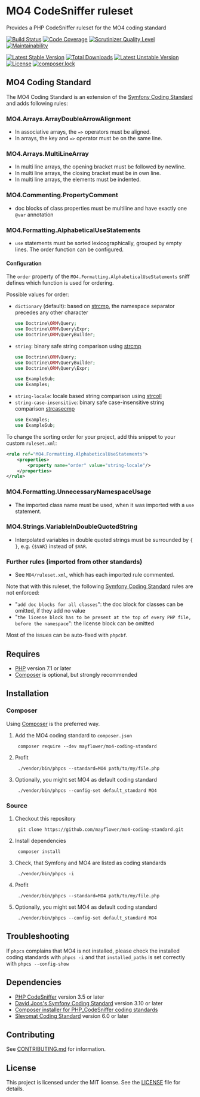 # MO4 CodeSniffer ruleset
 
Provides a PHP CodeSniffer ruleset for the MO4 coding standard

[![Build Status](https://travis-ci.org/mayflower/mo4-coding-standard.svg?branch=master)](https://travis-ci.org/mayflower/mo4-coding-standard)
[![Code Coverage](https://codecov.io/gh/mayflower/mo4-coding-standard/branch/master/graph/badge.svg)](https://codecov.io/gh/mayflower/mo4-coding-standard/branch/master/)
[![Scrutinizer Quality Level](https://scrutinizer-ci.com/g/mayflower/mo4-coding-standard/badges/quality-score.png?b=master)](https://scrutinizer-ci.com/g/mayflower/mo4-coding-standard)
[![Maintainability](https://api.codeclimate.com/v1/badges/16114548a0315d993868/maintainability)](https://codeclimate.com/github/mayflower/mo4-coding-standard/maintainability)

[![Latest Stable Version](https://poser.pugx.org/mayflower/mo4-coding-standard/v/stable)](https://packagist.org/packages/mayflower/mo4-coding-standard)
[![Total Downloads](https://poser.pugx.org/mayflower/mo4-coding-standard/downloads)](https://packagist.org/packages/mayflower/mo4-coding-standard)
[![Latest Unstable Version](https://poser.pugx.org/mayflower/mo4-coding-standard/v/unstable)](https://packagist.org/packages/mayflower/mo4-coding-standard)
[![License](https://poser.pugx.org/mayflower/mo4-coding-standard/license)](https://packagist.org/packages/mayflower/mo4-coding-standard)
[![composer.lock](https://poser.pugx.org/mayflower/mo4-coding-standard/composerlock)](https://packagist.org/packages/mayflower/mo4-coding-standard)

## MO4 Coding Standard

The MO4 Coding Standard is an extension of the [Symfony Coding Standard](http://symfony.com/doc/current/contributing/code/standards.html) and adds following rules:

### MO4.Arrays.ArrayDoubleArrowAlignment
* In associative arrays, the `=>` operators must be aligned.
* In arrays, the key and `=>` operator must be on the same line.

### MO4.Arrays.MultiLineArray
* In multi line arrays, the opening bracket must be followed by newline.
* In multi line arrays, the closing bracket must be in own line.
* In multi line arrays, the elements must be indented.

### MO4.Commenting.PropertyComment
* doc blocks of class properties must be multiline and have exactly one `@var` annotation

### MO4.Formatting.AlphabeticalUseStatements
* `use` statements must be sorted lexicographically, grouped by empty lines. The order function can be configured.

#### Configuration
The `order` property of the `MO4.Formatting.AlphabeticalUseStatements` sniff defines
which function is used for ordering.

Possible values for order:
* `dictionary` (default): based on [strcmp](http://php.net/strcmp), the namespace separator
  precedes any other character
  ```php
  use Doctrine\ORM\Query;
  use Doctrine\ORM\Query\Expr;
  use Doctrine\ORM\QueryBuilder;
  ```
* `string`: binary safe string comparison using [strcmp](http://php.net/strcmp)
  ```php
  use Doctrine\ORM\Query;
  use Doctrine\ORM\QueryBuilder;
  use Doctrine\ORM\Query\Expr;

  use ExampleSub;
  use Examples;
  ```
* `string-locale`: locale based string comparison using [strcoll](http://php.net/strcoll)
* `string-case-insensitive`: binary safe case-insensitive string comparison [strcasecmp](http://php.net/strcasecmp)
   ```php
   use Examples;
   use ExampleSub;
   ```

To change the sorting order for your project, add this snippet to your custom `ruleset.xml`:

```xml
<rule ref="MO4.Formatting.AlphabeticalUseStatements">
    <properties>
        <property name="order" value="string-locale"/>
    </properties>
</rule>
```

### MO4.Formatting.UnnecessaryNamespaceUsage
* The imported class name must be used, when it was imported with a `use` statement.

### MO4.Strings.VariableInDoubleQuotedString
* Interpolated variables in double quoted strings must be surrounded by `{ }`, e.g. `{$VAR}` instead of `$VAR`.

### Further rules (imported from other standards)
* See `MO4/ruleset.xml`, which has each imported rule commented.

Note that with this ruleset, the following [Symfony Coding Standard](http://symfony.com/doc/current/contributing/code/standards.html) rules are not enforced:
* "`add doc blocks for all classes`": the doc block for classes can be omitted, if they add no value
* "`the license block has to be present at the top of every PHP file, before the namespace`": the license block can be omitted

Most of the issues can be auto-fixed with `phpcbf`.

## Requires

* [PHP](http://php.net) version 7.1 or later
* [Composer](https://getcomposer.org/) is optional, but strongly recommended

## Installation

### Composer

Using [Composer](https://getcomposer.org/) is the preferred way.

1. Add the MO4 coding standard to `composer.json`

        composer require --dev mayflower/mo4-coding-standard

2. Profit

        ./vendor/bin/phpcs --standard=MO4 path/to/my/file.php

3. Optionally, you might set MO4 as default coding standard

        ./vendor/bin/phpcs --config-set default_standard MO4

### Source

1. Checkout this repository

        git clone https://github.com/mayflower/mo4-coding-standard.git

2. Install dependencies

        composer install

3. Check, that Symfony and MO4 are listed as coding standards

        ./vendor/bin/phpcs -i

4. Profit

        ./vendor/bin/phpcs --standard=MO4 path/to/my/file.php

5. Optionally, you might set MO4 as default coding standard

        ./vendor/bin/phpcs --config-set default_standard MO4

## Troubleshooting

If `phpcs` complains that MO4 is not installed, please check the installed coding standards with
`phpcs -i` and that `installed_paths` is set correctly with `phpcs --config-show`

## Dependencies

* [PHP CodeSniffer](https://github.com/squizlabs/PHP_CodeSniffer) version 3.5 or later
* [David Joos's Symfony Coding Standard](https://github.com/djoos/Symfony-coding-standard) version 3.10 or later
* [Composer installer for PHP_CodeSniffer coding standards](https://github.com/DealerDirect/phpcodesniffer-composer-installer)
* [Slevomat Coding Standard](https://github.com/slevomat/coding-standard) version 6.0 or later

## Contributing

See [CONTRIBUTING.md](.github/CONTRIBUTING.md) for information.

## License

This project is licensed under the MIT license.
See the [LICENSE](LICENSE) file for details.
